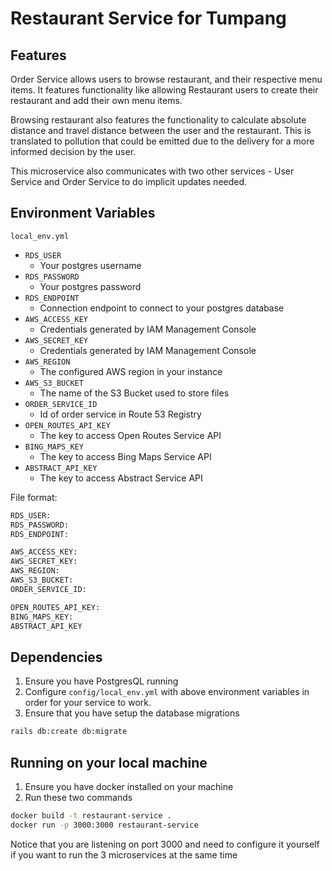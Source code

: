 # Restaurant Service for Tumpang

## Features
Order Service allows users to browse restaurant, and their respective menu items. It features functionality like allowing Restaurant users to create their restaurant and add their own menu items. 

Browsing restaurant also features the functionality to calculate absolute distance and travel distance between the user and the restaurant. This is translated to pollution that could be emitted due to the delivery for a more informed decision by the user. 

This microservice also communicates with two other services - User Service and Order Service to do implicit updates needed.

## Environment Variables
```local_env.yml``` 
- ```RDS_USER```
    - Your postgres username
- ```RDS_PASSWORD```
    - Your postgres password
- ```RDS_ENDPOINT```
    - Connection endpoint to connect to your postgres database
- ```AWS_ACCESS_KEY```
    - Credentials generated by IAM Management Console
- ```AWS_SECRET_KEY```
    - Credentials generated by IAM Management Console
- ```AWS_REGION```
    - The configured AWS region in your instance
- ```AWS_S3_BUCKET```
    - The name of the S3 Bucket used to store files
- ```ORDER_SERVICE_ID```
    - Id of order service in Route 53 Registry
- ```OPEN_ROUTES_API_KEY```
    - The key to access Open Routes Service API
- ```BING_MAPS_KEY```
    - The key to access Bing Maps Service API
- ```ABSTRACT_API_KEY```
    - The key to access Abstract Service API

 
File format:
```sh
RDS_USER: 
RDS_PASSWORD: 
RDS_ENDPOINT: 

AWS_ACCESS_KEY:
AWS_SECRET_KEY: 
AWS_REGION:
AWS_S3_BUCKET: 
ORDER_SERVICE_ID: 

OPEN_ROUTES_API_KEY: 
BING_MAPS_KEY:
ABSTRACT_API_KEY

```

## Dependencies
1. Ensure you have PostgresQL running
2. Configure ```config/local_env.yml``` with above environment variables in order for your service to work.
3. Ensure that you have setup the database migrations 
  ```sh
  rails db:create db:migrate
  ```
## Running on your local machine
1. Ensure you have docker installed on your machine
2. Run these two commands
  ```sh
  docker build -t restaurant-service .
  docker run -p 3000:3000 restaurant-service
  ```
  Notice that you are listening on port 3000 and need to configure it yourself if you want to run the 3 microservices at the same time
  
